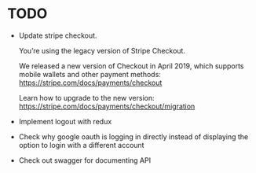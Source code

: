 # TODO

- Update stripe checkout.

  You’re using the legacy version of Stripe Checkout.

  We released a new version of Checkout in April 2019, which supports mobile wallets and other payment methods:
  https://stripe.com/docs/payments/checkout

  Learn how to upgrade to the new version:
  https://stripe.com/docs/payments/checkout/migration

- Implement logout with redux

- Check why google oauth is logging in directly instead of displaying the option to login with a different account

- Check out swagger for documenting API
